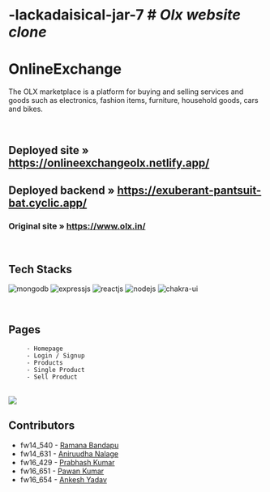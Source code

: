 # -lackadaisical-jar-7 #    _Olx website clone_

# **OnlineExchange**

The OLX marketplace is a platform for buying and selling services and goods such as electronics, fashion items, furniture, household goods, cars and bikes.



<br/>

## Deployed site » https://onlineexchangeolx.netlify.app/
## Deployed backend » https://exuberant-pantsuit-bat.cyclic.app/
### Original site » https://www.olx.in/
<br />



## Tech Stacks
<p>
         <img src="https://img.shields.io/badge/MongoDB-14aa53?style=for-the-badge&logo=mongodb&logoColor=white" alt="mongodb"/>
         <img src="https://img.shields.io/badge/Express.js-000000?style=for-the-badge&logo=express&logoColor=white" alt="expressjs"/>
         <img src="https://img.shields.io/badge/React-282c34?style=for-the-badge&logo=react&logoColor=61DAFB" alt="reactjs" />
         <img src="https://img.shields.io/badge/Node.js-70a760?style=for-the-badge&logo=nodedotjs&logoColor=white" alt="nodejs" />
         <img src="https://img.shields.io/badge/Chakra%20UI-27bdb1?style=for-the-badge&logo=chakraui&logoColor=white" alt="chakra-ui" />
</p>

<br/>

## Pages

         - Homepage
         - Login / Signup
         - Products
         - Single Product
         - Sell Product

<br/>
<img src="https://i.postimg.cc/FsvfGq3f/Screenshot-112.png" />
<!-- https://i.postimg.cc/5tz1h9Mf/Screenshot-113.png -->

## Contributors

- fw14_540 - <a href="https://github.com/ramanabandapu"> Ramana Bandapu </a>
- fw14_631 - <a href="https://github.com/Aniruddha8787"> Aniruudha Nalage </a>
- fw16_429  - <a href="https://github.com/prabhash1475"> Prabhash Kumar </a>
- fw16_651 - <a href="https://github.com/rajpawanku"> Pawan Kumar </a>         
- fw16_654 - <a href="https://github.com/ankesh1111"> Ankesh Yadav </a>








